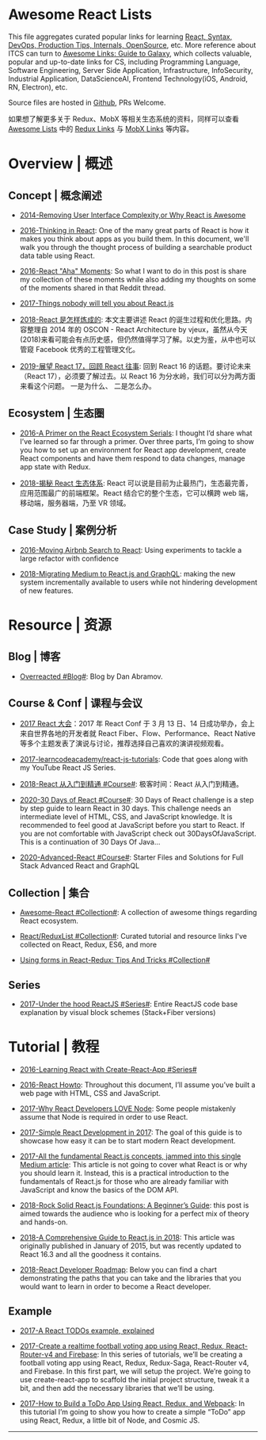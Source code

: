 # Awesome React Lists

This file aggregates curated popular links for learning [React, Syntax, DevOps, Production Tips, Internals, OpenSource](https://github.com/wx-chevalier/Awesome-Lists/blob/master/Web/Framework/React), etc. More reference about ITCS can turn to [Awesome Links: Guide to Galaxy](https://github.com/wx-chevalier/Awesome-Lists), which collects valuable, popular and up-to-date links for CS, including Programming Language, Software Engineering, Server Side Application, Infrastructure, InfoSecurity, Industrial Application, DataScienceAI, Frontend Technology(iOS, Android, RN, Electron), etc.

Source files are hosted in [Github](https://github.com/wx-chevalier/Awesome-Lists/blob/master/Web/Framework/React), PRs Welcome.

如果想了解更多关于 Redux、MobX 等相关生态系统的资料，同样可以查看 [Awesome Lists]() 中的 [Redux Links](https://parg.co/Yds) 与 [MobX Links](https://github.com/wx-chevalier/Awesome-Lists/blob/master/Web/Framework/MobX/MobX-List.md) 等内容。

# Overview | 概述

## Concept | 概念阐述

- [2014-Removing User Interface Complexity,or Why React is Awesome](http://jlongster.com/Removing-User-Interface-Complexity,-or-Why-React-is-Awesome)

- [2016-Thinking in React](https://facebook.github.io/react/docs/thinking-in-react.html): One of the many great parts of React is how it makes you think about apps as you build them. In this document, we'll walk you through the thought process of building a searchable product data table using React.

- [2016-React "Aha" Moments](https://tylermcginnis.com/react-aha-moments/): So what I want to do in this post is share my collection of these moments while also adding my thoughts on some of the moments shared in that Reddit thread.

- [2017-Things nobody will tell you about React.js](https://parg.co/bNg)

- [2018-React 是怎样炼成的](https://segmentfault.com/a/1190000013365426): 本文主要讲述 React 的诞生过程和优化思路。内容整理自 2014 年的 OSCON - React Architecture by vjeux，虽然从今天(2018)来看可能会有点历史感，但仍然值得学习了解。以史为鉴，从中也可以管窥 Facebook 优秀的工程管理文化。

- [2019-展望 React 17，回顾 React 往事](https://cubox.pro/c/Sdae7d): 回到 React 16 的话题。要讨论未来（React 17），必须要了解过去。以 React 16 为分水岭，我们可以分为两方面来看这个问题。 一是为什么、 二是怎么办。

## Ecosystem | 生态圈

- [2016-A Primer on the React Ecosystem Serials](http://patternhatch.com/2016/07/06/a-primer-on-the-react-ecosystem-part-1-of-3/): I thought I’d share what I’ve learned so far through a primer. Over three parts, I’m going to show you how to set up an environment for React app development, create React components and have them respond to data changes, manage app state with Redux.

- [2018-揭秘 React 生态体系](https://zhuanlan.zhihu.com/p/26270621): React 可以说是目前为止最热门，生态最完善，应用范围最广的前端框架。React 结合它的整个生态，它可以横跨 web 端，移动端，服务器端，乃至 VR 领域。

## Case Study | 案例分析

- [2016-Moving Airbnb Search to React](http://6me.us/2mS): Using experiments to tackle a large refactor with confidence

- [2018-Migrating Medium to React.js and GraphQL](https://www.infoq.com/news/2018/05/medium-reactjs-graphql-migration): making the new system incrementally available to users while not hindering development of new features.

# Resource | 资源

## Blog | 博客

- [Overreacted #Blog#](https://overreacted.io/): Blog by Dan Abramov.

## Course & Conf | 课程与会议

- [2017 React 大会](http://conf.reactjs.org/livestream)：2017 年 React Conf 于 3 月 13 日、14 日成功举办，会上来自世界各地的开发者就 React Fiber、Flow、Performance、React Native 等多个主题发表了演说与讨论，推荐选择自己喜欢的演讲视频观看。

- [2017-learncodeacademy/react-js-tutorials](https://github.com/learncodeacademy/react-js-tutorials): Code that goes along with my YouTube React JS Series.

- [2018-React 从入门到精通 #Course#](https://github.com/supnate/react-geek-time): 极客时间：React 从入门到精通。

- [2020-30 Days of React #Course#](https://github.com/Asabeneh/30-Days-Of-React): 30 Days of React challenge is a step by step guide to learn React in 30 days. This challenge needs an intermediate level of HTML, CSS, and JavaScript knowledge. It is recommended to feel good at JavaScript before you start to React. If you are not comfortable with JavaScript check out 30DaysOfJavaScript. This is a continuation of 30 Days Of Java…

- [2020-Advanced-React #Course#](https://github.com/wesbos/Advanced-React): Starter Files and Solutions for Full Stack Advanced React and GraphQL

## Collection | 集合

- [Awesome-React #Collection#](https://github.com/enaqx/awesome-react): A collection of awesome things regarding React ecosystem.

- [React/ReduxList #Collection#](https://github.com/markerikson/react-redux-links): Curated tutorial and resource links I've collected on React, Redux, ES6, and more

- [Using forms in React-Redux: Tips And Tricks #Collection#](https://medium.com/@royisch/using-forms-in-react-redux-tips-and-tricks-48ad9c7522f6#.krt2lrdhw)

## Series

- [2017-Under the hood ReactJS #Series#](https://github.com/Bogdan-Lyashenko/Under-the-hood-ReactJS): Entire ReactJS code base explanation by visual block schemes (Stack+Fiber versions)

# Tutorial | 教程

- [2016-Learning React with Create-React-App #Series#](https://parg.co/bhf)

- [2016-React Howto](https://github.com/petehunt/react-howto): Throughout this document, I’ll assume you’ve built a web page with HTML, CSS and JavaScript.

- [2017-Why React Developers LOVE Node](https://medium.com/@samerbuna/why-react-developers-love-node-83f6053d68): Some people mistakenly assume that Node is required in order to use React.

- [2017-Simple React Development in 2017](https://parg.co/bCx): The goal of this guide is to showcase how easy it can be to start modern React development.

- [2017-All the fundamental React.js concepts, jammed into this single Medium article](https://parg.co/bzp): This article is not going to cover what React is or why you should learn it. Instead, this is a practical introduction to the fundamentals of React.js for those who are already familiar with JavaScript and know the basics of the DOM API.

- [2018-Rock Solid React.js Foundations: A Beginner’s Guide](https://parg.co/Uv3): this post is aimed towards the audience who is looking for a perfect mix of theory and hands-on.

- [2018-A Comprehensive Guide to React.js in 2018](https://medium.freecodecamp.org/a-comprehensive-guide-to-react-js-in-2018-ba8bb6975597): This article was originally published in January of 2015, but was recently updated to React 16.3 and all the goodness it contains.

- [2018-React Developer Roadmap](https://github.com/adam-golab/react-developer-roadmap): Below you can find a chart demonstrating the paths that you can take and the libraries that you would want to learn in order to become a React developer.

## Example

- [2017-A React TODOs example, explained](https://hackernoon.com/a-react-todos-example-explained-6df53cdebed1)

- [2017-Create a realtime football voting app using React, Redux, React-Router-v4 and Firebase](https://parg.co/bhD): In this series of tutorials, we’ll be creating a football voting app using React, Redux, Redux-Saga, React-Router v4, and Firebase. In this first part, we will setup the project. We’re going to use create-react-app to scaffold the initial project structure, tweak it a bit, and then add the necessary libraries that we’ll be using.

- [2017-How to Build a ToDo App Using React, Redux, and Webpack](https://parg.co/bMT): In this tutorial I’m going to show you how to create a simple “ToDo” app using React, Redux, a little bit of Node, and Cosmic JS.

---

